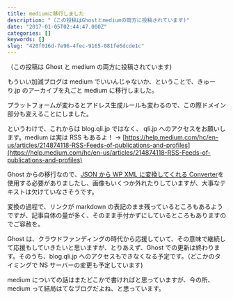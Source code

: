 ```yaml
---
title: mediumに移行しました
description: "（この投稿はGhostとmediumの両方に投稿されています)"
date: "2017-01-05T02:44:47.000Z"
categories: []
keywords: []
slug: "420f016d-7e96-4fec-9165-081fe6dcde1c"
---
```


（この投稿は Ghost と medium の両方に投稿されています)

もういい加減ブログは medium でいいんじゃないか、ということで、きゅーり.jp のアーカイブを丸ごと medium に移行しました。

プラットフォームが変わるとアドレス生成ルールも変わるので、この際ドメイン部分も変えることにしました。

というわけで、これからは blog.qli.jp ではなく、 qli.jp へのアクセスをお願いします。medium は実は RSS もあるよ！ -> [https://help.medium.com/hc/en-us/articles/214874118-RSS-Feeds-of-publications-and-profiles](https://help.medium.com/hc/en-us/articles/214874118-RSS-Feeds-of-publications-and-profiles)

Ghost からの移行なので、[JSON から WP XML に変換してくれる Converter](http://ahmed.amayem.com/ghost-json-export-file-to-wordpress-xml-import-file-converter/)を使用する必要がありましたし、画像もいくつか外れたりしていますが、大事なテキストは欠けていなさそうです。

変換の過程で、リンクが markdown の表記のまま残っているところもあるようですが、記事自体の量が多く、そのまま手付かずにしているところもありますのでご容赦を。

Ghost は、クラウドファンディングの時代から応援していて、その意味で継続して応援もしていきたいと思いますが、とりあえず、Ghost での更新は終わります。そのうち、blog.qli.jp へのアクセスもできなくなる予定です。（どこかのタイミングで NS サーバーの変更も予定しています)

medium についての話はまたどこかで書ければと思っていますが、今の所、medium って結局はてなブログだよね、と思っています。
